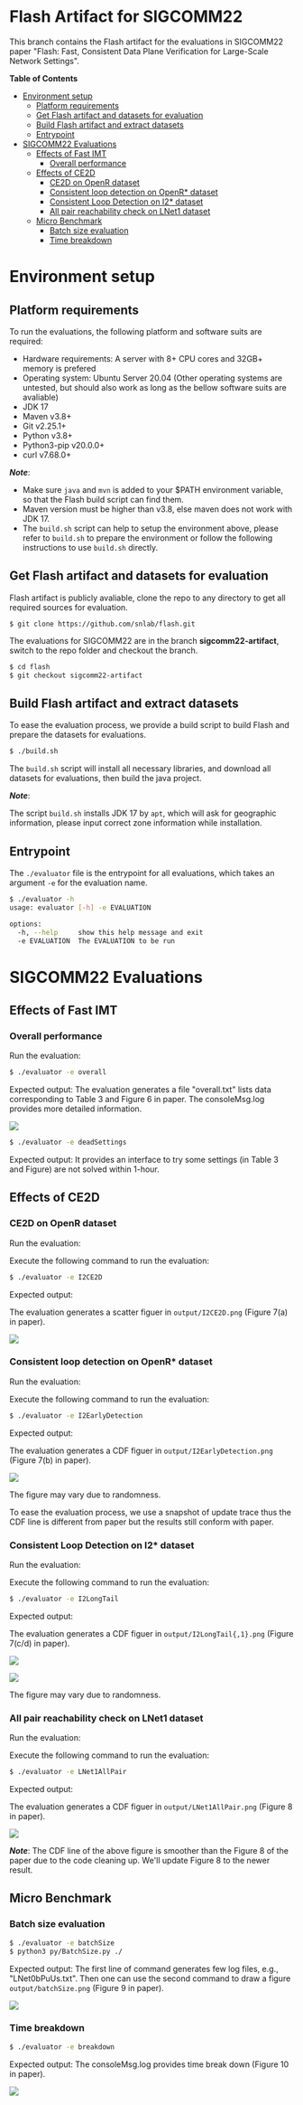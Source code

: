 # Flash Artifact for SIGCOMM22 <!-- omit in toc -->

This branch contains the Flash artifact for the evaluations in SIGCOMM22 paper "Flash: Fast, Consistent Data Plane Verification for Large-Scale Network Settings".

**Table of Contents**
- [Environment setup](#environment-setup)
  - [Platform requirements](#platform-requirements)
  - [Get Flash artifact and datasets for evaluation](#get-flash-artifact-and-datasets-for-evaluation)
  - [Build Flash artifact and extract datasets](#build-flash-artifact-and-extract-datasets)
  - [Entrypoint](#entrypoint)
- [SIGCOMM22 Evaluations](#sigcomm22-evaluations)
  - [Effects of Fast IMT](#effects-of-fast-imt)
    - [Overall performance](#overall-performance)
  - [Effects of CE2D](#effects-of-ce2d)
    - [CE2D on OpenR dataset](#ce2d-on-openr-dataset)
    - [Consistent loop detection on OpenR* dataset](#consistent-loop-detection-on-openr-dataset)
    - [Consistent Loop Detection on I2* dataset](#consistent-loop-detection-on-i2-dataset)
    - [All pair reachability check on LNet1 dataset](#all-pair-reachability-check-on-lnet1-dataset)
  - [Micro Benchmark](#micro-benchmark)
    - [Batch size evaluation](#batch-size-evaluation)
    - [Time breakdown](#time-breakdown)

# Environment setup
## Platform requirements
To run the evaluations, the following platform and software suits are required:
* Hardware requirements: A server with 8+ CPU cores and 32GB+ memory is prefered
* Operating system: Ubuntu Server 20.04 (Other operating systems are untested, but should also work as long as the bellow software suits are avaliable)
* JDK 17
* Maven v3.8+
* Git v2.25.1+
* Python v3.8+
* Python3-pip v20.0.0+
* curl v7.68.0+

***Note***:

* Make sure `java` and `mvn` is added to your $PATH environment variable, so that the Flash build script can find them.
* Maven version must be higher than v3.8, else maven does not work with JDK 17.
* The `build.sh` script can help to setup the environment above, please refer to `build.sh` to prepare the environment or follow the following instructions to use `build.sh` directly.
  
## Get Flash artifact and datasets for evaluation

Flash artifact is publicly avaliable, clone the repo to any directory to get all required sources for evaluation.
```
$ git clone https://github.com/snlab/flash.git
```

The evaluations for SIGCOMM22 are in the branch **sigcomm22-artifact**, switch to the repo folder and checkout the branch.

```bash
$ cd flash
$ git checkout sigcomm22-artifact
```


## Build Flash artifact and extract datasets

To ease the evaluation process, we provide a build script to build Flash and prepare the datasets for evaluations.
```bash
$ ./build.sh
```
The `build.sh` script will install all necessary libraries, and download all datasets for evaluations, then build the java project.

***Note***:

The script `build.sh` installs JDK 17 by `apt`, which will ask for geographic information, please input correct zone information while installation.

## Entrypoint
The `./evaluator` file is the entrypoint for all evaluations, which takes an argument `-e` for the evaluation name.
```bash
$ ./evaluator -h
usage: evaluator [-h] -e EVALUATION

options:
  -h, --help     show this help message and exit
  -e EVALUATION  The EVALUATION to be run
```

# SIGCOMM22 Evaluations

## Effects of Fast IMT
### Overall performance

Run the evaluation:
```bash
$ ./evaluator -e overall
```

Expected output:
The evaluation generates a file "overall.txt" lists data corresponding to Table 3 and Figure 6 in paper. 
The consoleMsg.log provides more detailed information.

![](figures/overall.png)


```bash
$ ./evaluator -e deadSettings
```
Expected output:
It provides an interface to try some settings (in Table 3 and Figure) are not solved within 1-hour.

## Effects of CE2D
### CE2D on OpenR dataset

Run the evaluation:

Execute the following command to run the evaluation:
```bash
$ ./evaluator -e I2CE2D
```
Expected output:

The evaluation generates a scatter figuer in `output/I2CE2D.png` (Figure 7(a) in paper).

![](figures/I2CE2D.png)

### Consistent loop detection on OpenR* dataset

Run the evaluation:

Execute the following command to run the evaluation:
```bash
$ ./evaluator -e I2EarlyDetection
```
Expected output:

The evaluation generates a CDF figuer in `output/I2EarlyDetection.png` (Figure 7(b) in paper).

![](figures/I2EarlyDetection.png)

The figure may vary due to randomness. 

To ease the evaluation process, we use a snapshot of update trace thus the CDF line is different from paper but the results still conform with paper.

### Consistent Loop Detection on I2* dataset

Run the evaluation:

Execute the following command to run the evaluation:
```bash
$ ./evaluator -e I2LongTail
```

Expected output:

The evaluation generates a CDF figuer in `output/I2LongTail{,1}.png` (Figure 7(c/d) in paper).

![](figures/I2LongTail.png)

![](figures/I2LongTail1.png)


The figure may vary due to randomness. 

### All pair reachability check on LNet1 dataset

Run the evaluation:

Execute the following command to run the evaluation:
```bash
$ ./evaluator -e LNet1AllPair
```
Expected output:

The evaluation generates a CDF figuer in `output/LNet1AllPair.png` (Figure 8 in paper).


![](figures/LNet1AllPair.png)

***Note***:
The CDF line of the above figure is smoother than the Figure 8 of the paper due to the code cleaning up. We'll update Figure 8 to the newer result.

## Micro Benchmark
### Batch size evaluation
```bash
$ ./evaluator -e batchSize
$ python3 py/BatchSize.py ./
```

Expected output: 
The first line of command generates few log files, e.g., "LNet0bPuUs.txt". Then one can use the second command to draw a figure `output/batchSize.png` (Figure 9 in paper).

![](figures/batchSize.png)

### Time breakdown

```bash
$ ./evaluator -e breakdown
```

Expected output:
The consoleMsg.log provides time break down (Figure 10 in paper).

![](figures/breakdown.png)